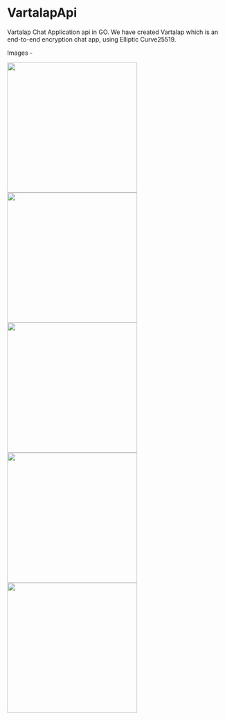 # VartalapApi
Vartalap Chat Application api in GO. We have created Vartalap which is an end-to-end encryption chat app, using Elliptic Curve25519.

Images - 


<img src="https://user-images.githubusercontent.com/68196125/146645349-1108df53-4697-42ba-8740-ab2fc2e9a19e.jpeg" width="300">

<img src="https://user-images.githubusercontent.com/68196125/146645730-1c138b43-3d93-4c83-9d44-c4cc953ac38f.jpeg" width="300">

<img src="https://user-images.githubusercontent.com/68196125/146645769-966309a4-6c7c-4fc8-a0aa-f863eb3e6c42.jpeg" width="300">

<img src="https://user-images.githubusercontent.com/68196125/146645771-771e52f5-83b8-45f8-9f33-384457226d4d.jpeg" width="300">

<img src="https://user-images.githubusercontent.com/68196125/146645774-f2a35514-0f0a-40f4-96ca-b0abe378e1eb.jpeg" width="300">

